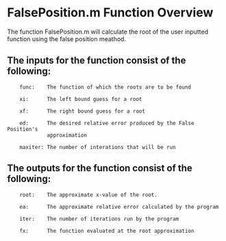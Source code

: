 # FalsePosition.m Function Overview
The function FalsePosition.m will calculate the root of the user inputted function using the false position meathod.

## The inputs for the function consist of the following:
       
        func:    The function of which the roots are to be found
        
        xi:      The left bound guess for a root
        
        xf:      The right bound guess for a root
        
        ed:      The desired relative error produced by the False Position's
                 approximation
        
        maxiter: The number of interations that will be run

## The outputs for the function consist of the following:
        
        root:    The approximate x-value of the root.
        
        ea:      The approximate relative error calculated by the program
        
        iter:    The number of iterations run by the program
        
        fx:      The function evaluated at the root approximation    
